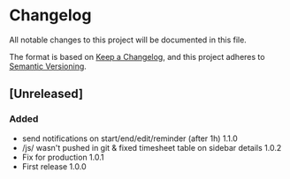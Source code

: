 # Changelog

All notable changes to this project will be documented in this file.

The format is based on [Keep a Changelog](https://keepachangelog.com/en/1.1.0/),
and this project adheres to [Semantic Versioning](https://semver.org/spec/v2.0.0.html).

## [Unreleased]

### Added

- send notifications on start/end/edit/reminder (after 1h) 1.1.0
- /js/ wasn't pushed in git & fixed timesheet table on sidebar details 1.0.2
- Fix for production 1.0.1
- First release 1.0.0
